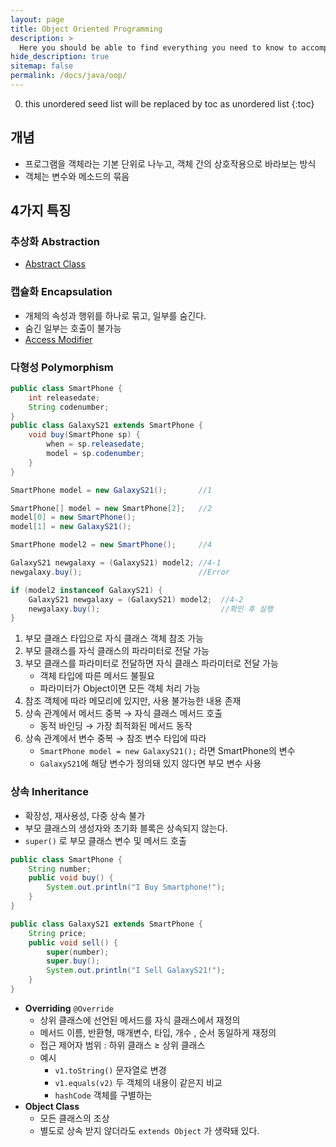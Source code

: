 ```yaml
---
layout: page
title: Object Oriented Programming
description: >
  Here you should be able to find everything you need to know to accomplish the most common tasks when blogging with Hydejack.
hide_description: true
sitemap: false
permalink: /docs/java/oop/
---
```

0. this unordered seed list will be replaced by toc as unordered list
{:toc}

## 개념
- 프로그램을 객체라는 기본 단위로 나누고, 객체 간의 상호작용으로 바라보는 방식
- 객체는 변수와 메소드의 묶음

## 4가지 특징
### 추상화 Abstraction
- [Abstract Class](abstract_class.md)

### 캡슐화 Encapsulation
- 개체의 속성과 행위를 하나로 묶고, 일부를 숨긴다.
- 숨긴 일부는 호출이 불가능
- [Access Modifier](access_modifier.md)

### 다형성 Polymorphism
```java
public class SmartPhone {
	int releasedate;
	String codenumber;
}
public class GalaxyS21 extends SmartPhone {
	void buy(SmartPhone sp) {
		when = sp.releasedate;
		model = sp.codenumber;
	}
}

SmartPhone model = new GalaxyS21();       //1

SmartPhone[] model = new SmartPhone[2];   //2
model[0] = new SmartPhone();
model[1] = new GalaxyS21();

SmartPhone model2 = new SmartPhone();     //4

GalaxyS21 newgalaxy = (GalaxyS21) model2; //4-1
newgalaxy.buy();                          //Error

if (model2 instanceof GalaxyS21) {
	GalaxyS21 newgalaxy = (GalaxyS21) model2;  //4-2
	newgalaxy.buy();                           //확인 후 실행
}
```
1. 부모 클래스 타입으로 자식 클래스 객체 참조 가능
2. 부모 클래스를 자식 클래스의 파라미터로 전달 가능
3. 부모 클래스를 파라미터로 전달하면 자식 클래스 파라미터로 전달 가능
    - 객체 타입에 따른 메서드 불필요
    - 파라미터가 Object이면 모든 객체 처리 가능
4. 참조 객체에 따라 메모리에 있지만, 사용 불가능한 내용 존재
5. 상속 관계에서 메서드 중복 → 자식 클래스 메서드 호출
    - 동적 바인딩 → 가장 최적화된 메서드 동작
7. 상속 관계에서 변수 중복 → 참조 변수 타입에 따라
    - `SmartPhone model = new GalaxyS21();` 라면 SmartPhone의 변수
    - `GalaxyS21`에 해당 변수가 정의돼 있지 않다면 부모 변수 사용

### 상속 Inheritance
- 확장성, 재사용성, 다중 상속 불가
- 부모 클래스의 생성자와 초기화 블록은 상속되지 않는다.
- `super()` 로 부모 클래스 변수 및 메서드 호출
```java
public class SmartPhone {
	String number;
	public void buy() {
		System.out.println("I Buy Smartphone!");
	}
}

public class GalaxyS21 extends SmartPhone {
	String price;
	public void sell() {
		super(number);
		super.buy();
		System.out.println("I Sell GalaxyS21!");
	}
}
```
- **Overriding** `@Override`
    - 상위 클래스에 선언된 메서드를 자식 클래스에서 재정의
    - 메서드 이름, 반환형, 매개변수, 타입, 개수 , 순서 동일하게 재정의
    - 접근 제어자 범위 : 하위 클래스 ≥ 상위 클래스
    - 예시
        - `v1.toString()` 문자열로 변경
        - `v1.equals(v2)` 두 객체의 내용이 같은지 비교
        - `hashCode` 객체를 구별하는 
- **Object Class**
    - 모든 클래스의 조상
    - 별도로 상속 받지 않더라도 `extends Object` 가 생략돼 있다.

